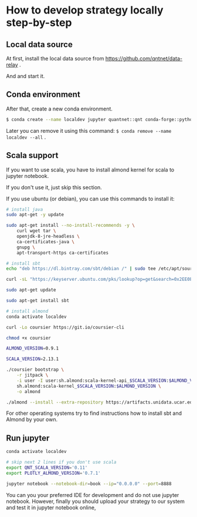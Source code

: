 # How to develop strategy locally step-by-step

## Local data source

At first, install the local data source from https://github.com/qntnet/data-relay .

And and start it.


## Conda environment
After that, create a new conda environment.
```bash
$ conda create --name localdev jupyter quantnet::qnt conda-forge::python-avro=1.8 plotly memory_profiler ipykernel=4.9.0
```

Later you can remove it using this command: `$ conda remove --name localdev --all` .

## Scala support 
If you want to use scala, you have to install almond kernel for scala to jupyter notebook.

If you don't use it, just skip this section. 

If you use ubuntu (or debian), you can use this commands to install it:
```bash
# install java 
sudo apt-get -y update

sudo apt-get install --no-install-recommends -y \
    curl wget tar \
    openjdk-8-jre-headless \
    ca-certificates-java \
    gnupg \
    apt-transport-https ca-certificates

# install sbt
echo "deb https://dl.bintray.com/sbt/debian /" | sudo tee /etc/apt/sources.list.d/sbt.list

curl -sL "https://keyserver.ubuntu.com/pks/lookup?op=get&search=0x2EE0EA64E40A89B84B2DF73499E82A75642AC823" | sudo apt-key add 

sudo apt-get update

sudo apt-get install sbt

# install almond
conda activate localdev

curl -Lo coursier https://git.io/coursier-cli

chmod +x coursier

ALMOND_VERSION=0.9.1

SCALA_VERSION=2.13.1

./coursier bootstrap \
    -r jitpack \
    -i user -I user:sh.almond:scala-kernel-api_$SCALA_VERSION:$ALMOND_VERSION \
    sh.almond:scala-kernel_$SCALA_VERSION:$ALMOND_VERSION \
    -o almond

./almond --install --extra-repository https://artifacts.unidata.ucar.edu/repository/unidata-all
```
For other operating systems try to find instructions how to install sbt and Almond by your own.

## Run jupyter

```bash
conda activate localdev

# skip next 2 lines if you don't use scala
export QNT_SCALA_VERSION='0.11' 
export PLOTLY_ALMOND_VERSION='0.7.1'

jupyter notebook --notebook-dir=book --ip="0.0.0.0" --port=8888
```
You can you your preferred IDE for development and do not use jupyter notebook. 
However, finally you should upload your strategy to our system and test it in jupyter notebook online,